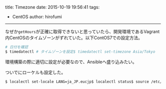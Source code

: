 title: Timezone
date: 2015-10-19 19:56:41
tags:
- CentOS
author: hirofumi

---
なぜか`getHours`が正確に取得できないと思っていたら、開発環境であるVagrant内CentOSのタイムゾーンがずれていた。以下ContOS7での設定方法。

```bash
# 日付を確認
$ timedatectl # タイムゾーンを設定$ timedatectl set-timezone Asia/Tokyo
```

環境構築の際に適切に設定が必要なので、Ansibleへ盛り込みたい。

ついでにローケルも設定した。

```bash
$ localectl set-locale LANG=ja_JP.eucjp$ localectl status$ source /etc/locale.conf
```